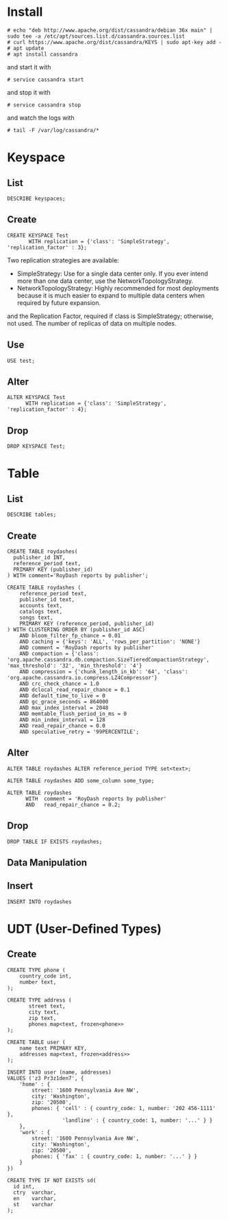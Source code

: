# Install

```
# echo "deb http://www.apache.org/dist/cassandra/debian 36x main" | sudo tee -a /etc/apt/sources.list.d/cassandra.sources.list
# curl https://www.apache.org/dist/cassandra/KEYS | sudo apt-key add -
# apt update
# apt install cassandra
```

and start it with

```
# service cassandra start
```

and stop it with

```
# service cassandra stop
```

and watch the logs with

```
# tail -F /var/log/cassandra/*
```

# Keyspace

## List

```
DESCRIBE keyspaces;
```

## Create
```
CREATE KEYSPACE Test
       WITH replication = {'class': 'SimpleStrategy', 'replication_factor' : 3};
```

Two replication strategies are available:

* SimpleStrategy: Use for a single data center only. If you ever intend more than one data center, use the NetworkTopologyStrategy.
* NetworkTopologyStrategy: Highly recommended for most deployments because it is much easier to expand to multiple data centers when required by future expansion.

and the Replication Factor, required if class is SimpleStrategy; otherwise, not used. The number of replicas of data on multiple nodes.

## Use

```
USE test;
```

## Alter

```
ALTER KEYSPACE Test
      WITH replication = {'class': 'SimpleStrategy', 'replication_factor' : 4};
```

## Drop

```
DROP KEYSPACE Test;
```

# Table

## List

```
DESCRIBE tables;
```

## Create

```
CREATE TABLE roydashes(
  publisher_id INT,
  reference_period text,
  PRIMARY KEY (publisher_id)
) WITH comment='RoyDash reports by publisher';
```

```
CREATE TABLE roydashes (
    reference_period text,
    publisher_id text,
    accounts text,
    catalogs text,
    songs text,
    PRIMARY KEY (reference_period, publisher_id)
) WITH CLUSTERING ORDER BY (publisher_id ASC)
    AND bloom_filter_fp_chance = 0.01
    AND caching = {'keys': 'ALL', 'rows_per_partition': 'NONE'}
    AND comment = 'RoyDash reports by publisher'
    AND compaction = {'class': 'org.apache.cassandra.db.compaction.SizeTieredCompactionStrategy', 'max_threshold': '32', 'min_threshold': '4'}
    AND compression = {'chunk_length_in_kb': '64', 'class': 'org.apache.cassandra.io.compress.LZ4Compressor'}
    AND crc_check_chance = 1.0
    AND dclocal_read_repair_chance = 0.1
    AND default_time_to_live = 0
    AND gc_grace_seconds = 864000
    AND max_index_interval = 2048
    AND memtable_flush_period_in_ms = 0
    AND min_index_interval = 128
    AND read_repair_chance = 0.0
    AND speculative_retry = '99PERCENTILE';
```

## Alter

```
ALTER TABLE roydashes ALTER reference_period TYPE set<text>;

ALTER TABLE roydashes ADD some_column some_type;

ALTER TABLE roydashes
      WITH  comment = 'RoyDash reports by publisher'
      AND   read_repair_chance = 0.2;
```

## Drop

```
DROP TABLE IF EXISTS roydashes;
```

## Data Manipulation

## Insert

```
INSERT INTO roydashes
```

# UDT (User-Defined Types)

## Create

```
CREATE TYPE phone (
    country_code int,
    number text,
);

CREATE TYPE address (
       street text,
       city text,
       zip text,
       phones map<text, frozen<phone>>
);

CREATE TABLE user (
    name text PRIMARY KEY,
    addresses map<text, frozen<address>>
);

INSERT INTO user (name, addresses)
VALUES ('z3 Pr3z1den7', {
    'home' : {
        street: '1600 Pennsylvania Ave NW',
        city: 'Washington',
        zip: '20500',
        phones: { 'cell' : { country_code: 1, number: '202 456-1111' },
                  'landline' : { country_code: 1, number: '...' } }
    },
    'work' : {
        street: '1600 Pennsylvania Ave NW',
        city: 'Washington',
        zip: '20500',
        phones: { 'fax' : { country_code: 1, number: '...' } }
    }
})

```

```
CREATE TYPE IF NOT EXISTS sd(
  id int,
  ctry  varchar,
  en    varchar,
  st    varchar
);
```

